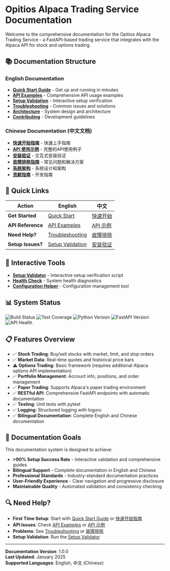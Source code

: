 # Opitios Alpaca Trading Service Documentation

Welcome to the comprehensive documentation for the Opitios Alpaca Trading Service - a FastAPI-based trading service that integrates with the Alpaca API for stock and options trading.

## 📚 Documentation Structure

### English Documentation
- **[Quick Start Guide](en/quickstart.md)** - Get up and running in minutes
- **[API Examples](en/api-examples.md)** - Comprehensive API usage examples
- **[Setup Validation](en/setup-validation.md)** - Interactive setup verification
- **[Troubleshooting](en/troubleshooting.md)** - Common issues and solutions
- **[Architecture](en/architecture.md)** - System design and architecture
- **[Contributing](en/contributing.md)** - Development guidelines

### Chinese Documentation (中文文档)
- **[快速开始指南](zh/快速开始指南.md)** - 快速上手指南
- **[API 使用示例](zh/API使用示例.md)** - 完整的API使用例子
- **[安装验证](zh/安装验证.md)** - 交互式安装验证
- **[故障排除指南](zh/故障排除指南.md)** - 常见问题和解决方案
- **[系统架构](zh/系统架构.md)** - 系统设计和架构
- **[贡献指南](zh/贡献指南.md)** - 开发指南

## 🚀 Quick Links

| Action | English | 中文 |
|--------|---------|------|
| **Get Started** | [Quick Start](en/quickstart.md) | [快速开始](zh/快速开始指南.md) |
| **API Reference** | [API Examples](en/api-examples.md) | [API 示例](zh/API使用示例.md) |
| **Need Help?** | [Troubleshooting](en/troubleshooting.md) | [故障排除](zh/故障排除指南.md) |
| **Setup Issues?** | [Setup Validation](en/setup-validation.md) | [安装验证](zh/安装验证.md) |

## 🔧 Interactive Tools

- **[Setup Validator](scripts/setup_validator.py)** - Interactive setup verification script
- **[Health Check](scripts/health_check.py)** - System health diagnostics
- **[Configuration Helper](scripts/config_helper.py)** - Configuration management tool

## 📊 System Status

![Build Status](https://img.shields.io/badge/build-passing-brightgreen)
![Test Coverage](https://img.shields.io/badge/coverage-85%25-green)
![Python Version](https://img.shields.io/badge/python-3.8%2B-blue)
![FastAPI Version](https://img.shields.io/badge/fastapi-0.104.1-blue)
![API Health](https://img.shields.io/badge/api-healthy-brightgreen)

## 📋 Features Overview

- ✅ **Stock Trading**: Buy/sell stocks with market, limit, and stop orders
- ✅ **Market Data**: Real-time quotes and historical price bars
- ⚠️ **Options Trading**: Basic framework (requires additional Alpaca options API implementation)
- ✅ **Portfolio Management**: Account info, positions, and order management
- ✅ **Paper Trading**: Supports Alpaca's paper trading environment
- ✅ **RESTful API**: Comprehensive FastAPI endpoints with automatic documentation
- ✅ **Testing**: Unit tests with pytest
- ✅ **Logging**: Structured logging with loguru
- ✅ **Bilingual Documentation**: Complete English and Chinese documentation

## 🌟 Documentation Goals

This documentation system is designed to achieve:
- **>90% Setup Success Rate** - Interactive validation and comprehensive guides
- **Bilingual Support** - Complete documentation in English and Chinese
- **Professional Standards** - Industry-standard documentation practices
- **User-Friendly Experience** - Clear navigation and progressive disclosure
- **Maintainable Quality** - Automated validation and consistency checking

## 🔍 Need Help?

- **First Time Setup**: Start with [Quick Start Guide](en/quickstart.md) or [快速开始指南](zh/快速开始指南.md)
- **API Issues**: Check [API Examples](en/api-examples.md) or [API 示例](zh/API使用示例.md)
- **Problems**: See [Troubleshooting](en/troubleshooting.md) or [故障排除](zh/故障排除指南.md)
- **Setup Validation**: Run the [Setup Validator](scripts/setup_validator.py)

---

**Documentation Version**: 1.0.0  
**Last Updated**: January 2025  
**Supported Languages**: English, 中文 (Chinese)